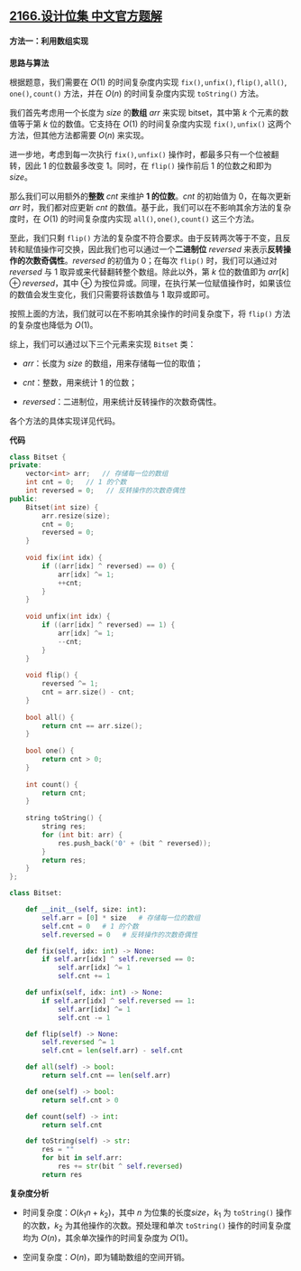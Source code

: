 ## [2166.设计位集 中文官方题解](https://leetcode.cn/problems/design-bitset/solutions/100000/she-ji-wei-ji-by-leetcode-solution-w8qh)
#### 方法一：利用数组实现

**思路与算法**

根据题意，我们需要在 $O(1)$ 的时间复杂度内实现 $\texttt{fix()}, \texttt{unfix()}, \texttt{flip()}, \texttt{all()}, \texttt{one()}, \texttt{count()}$ 方法，并在 $O(n)$ 的时间复杂度内实现 $\texttt{toString()}$ 方法。

我们首先考虑用一个长度为 $\textit{size}$ 的**数组** $\textit{arr}$ 来实现 bitset，其中第 $k$ 个元素的数值等于第 $k$ 位的数值。它支持在 $O(1)$ 的时间复杂度内实现 $\texttt{fix()}, \texttt{unfix()}$ 这两个方法，但其他方法都需要 $O(n)$ 来实现。

进一步地，考虑到每一次执行 $\texttt{fix()}, \texttt{unfix()}$ 操作时，都最多只有一个位被翻转，因此 $1$ 的位数最多改变 $1$。同时，在 $\texttt{flip()}$ 操作前后 $1$ 的位数之和即为 $\textit{size}$。

那么我们可以用额外的**整数** $\textit{cnt}$ 来维护 **$1$ 的位数**。$\textit{cnt}$ 的初始值为 $0$，在每次更新 $\textit{arr}$ 时，我们都对应更新 $\textit{cnt}$ 的数值。基于此，我们可以在不影响其余方法的复杂度时，在 $O(1)$ 的时间复杂度内实现 $\texttt{all()}, \texttt{one()}, \texttt{count()}$ 这三个方法。

至此，我们只剩 $\texttt{flip()}$ 方法的复杂度不符合要求。由于反转两次等于不变，且反转和赋值操作可交换，因此我们也可以通过一个**二进制位** $\textit{reversed}$ 来表示**反转操作的次数奇偶性**。$\textit{reversed}$ 的初值为 $0$；在每次 $\texttt{flip()}$ 时，我们可以通过对 $\textit{reversed}$ 与 $1$ 取异或来代替翻转整个数组。除此以外，第 $k$ 位的数值即为 $\textit{arr}[k] \oplus \textit{reversed}$，其中 $\oplus$ 为按位异或。同理，在执行某一位赋值操作时，如果该位的数值会发生变化，我们只需要将该数值与 $1$ 取异或即可。

按照上面的方法，我们就可以在不影响其余操作的时间复杂度下，将 $\texttt{flip()}$ 方法的复杂度也降低为 $O(1)$。

综上，我们可以通过以下三个元素来实现 $\texttt{Bitset}$ 类：

- $\textit{arr}$：长度为 $\textit{size}$ 的数组，用来存储每一位的取值；

- $\textit{cnt}$：整数，用来统计 $1$ 的位数；

- $\textit{reversed}$：二进制位，用来统计反转操作的次数奇偶性。

各个方法的具体实现详见代码。

**代码**

```C++ [sol1-C++]
class Bitset {
private:
    vector<int> arr;   // 存储每一位的数组
    int cnt = 0;   // 1 的个数
    int reversed = 0;   // 反转操作的次数奇偶性
public:
    Bitset(int size) {
        arr.resize(size);
        cnt = 0;
        reversed = 0;
    }
    
    void fix(int idx) {
        if ((arr[idx] ^ reversed) == 0) {
            arr[idx] ^= 1;
            ++cnt;
        }
    }
    
    void unfix(int idx) {
        if ((arr[idx] ^ reversed) == 1) {
            arr[idx] ^= 1;
            --cnt;
        }
    }
    
    void flip() {
        reversed ^= 1;
        cnt = arr.size() - cnt;
    }
    
    bool all() {
        return cnt == arr.size();
    }
    
    bool one() {
        return cnt > 0;
    }
    
    int count() {
        return cnt;
    }
    
    string toString() {
        string res;
        for (int bit: arr) {
            res.push_back('0' + (bit ^ reversed));
        }
        return res;
    }
};
```


```Python [sol1-Python3]
class Bitset:

    def __init__(self, size: int):
        self.arr = [0] * size   # 存储每一位的数组
        self.cnt = 0   # 1 的个数
        self.reversed = 0   # 反转操作的次数奇偶性

    def fix(self, idx: int) -> None:
        if self.arr[idx] ^ self.reversed == 0:
            self.arr[idx] ^= 1
            self.cnt += 1

    def unfix(self, idx: int) -> None:
        if self.arr[idx] ^ self.reversed == 1:
            self.arr[idx] ^= 1
            self.cnt -= 1

    def flip(self) -> None:
        self.reversed ^= 1
        self.cnt = len(self.arr) - self.cnt

    def all(self) -> bool:
        return self.cnt == len(self.arr)

    def one(self) -> bool:
        return self.cnt > 0

    def count(self) -> int:
        return self.cnt

    def toString(self) -> str:
        res = ""
        for bit in self.arr:
            res += str(bit ^ self.reversed) 
        return res
```


**复杂度分析**

- 时间复杂度：$O(k_1n + k_2)$，其中 $n$ 为位集的长度$\textit{size}$，$k_1$ 为 $\texttt{toString()}$ 操作的次数，$k_2$ 为其他操作的次数。预处理和单次 $\texttt{toString()}$ 操作的时间复杂度均为 $O(n)$，其余单次操作的时间复杂度为 $O(1)$。

- 空间复杂度：$O(n)$，即为辅助数组的空间开销。